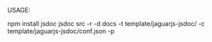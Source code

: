 USAGE:

npm install jsdoc
jsdoc src -r -d docs -t template/jaguarjs-jsdoc/ -c template/jaguarjs-jsdoc/conf.json -p

